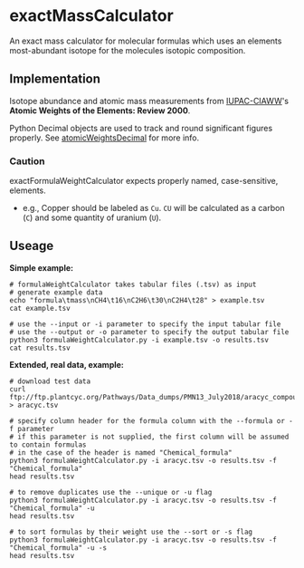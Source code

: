 # exactMassCalculator

An exact mass calculator for molecular formulas which uses an elements most-abundant isotope for the molecules isotopic composition.

## Implementation

Isotope abundance and atomic mass measurements from [IUPAC-CIAWW](https://www.ciaaw.org)'s **Atomic Weights of the Elements: Review 2000**.

Python Decimal objects are used to track and round significant figures properly. See [atomicWeightsDecimal](https://github.com/HegemanLab/atomicWeightsDecimal) for more info.

### Caution

exactFormulaWeightCalculator expects properly named, case-sensitive, elements.
  - e.g., Copper should be labeled as `Cu`. `CU` will be calculated as a carbon (`C`) and some quantity of uranium (`U`).

## Useage

**Simple example:**
```
# formulaWeightCalculator takes tabular files (.tsv) as input
# generate example data
echo "formula\tmass\nCH4\t16\nC2H6\t30\nC2H4\t28" > example.tsv
cat example.tsv

# use the --input or -i parameter to specify the input tabular file
# use the --output or -o parameter to specify the output tabular file
python3 formulaWeightCalculator.py -i example.tsv -o results.tsv
cat results.tsv
```

**Extended, real data, example:**
```
# download test data
curl ftp://ftp.plantcyc.org/Pathways/Data_dumps/PMN13_July2018/aracyc_compounds.20180702 > aracyc.tsv

# specify column header for the formula column with the --formula or -f parameter
# if this parameter is not supplied, the first column will be assumed to contain formulas
# in the case of the header is named "Chemical_formula"
python3 formulaWeightCalculator.py -i aracyc.tsv -o results.tsv -f "Chemical_formula"
head results.tsv

# to remove duplicates use the --unique or -u flag
python3 formulaWeightCalculator.py -i aracyc.tsv -o results.tsv -f "Chemical_formula" -u
head results.tsv

# to sort formulas by their weight use the --sort or -s flag
python3 formulaWeightCalculator.py -i aracyc.tsv -o results.tsv -f "Chemical_formula" -u -s
head results.tsv
```
